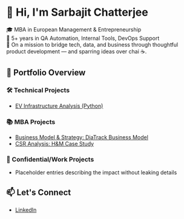# 👋 Hi, I'm Sarbajit Chatterjee

🎓 MBA in European Management & Entrepreneurship  
💼 5+ years in QA Automation, Internal Tools, DevOps Support  
🎯 On a mission to bridge tech, data, and business through thoughtful product development — and sparring ideas over chai ☕️.

## 📂 Portfolio Overview

### 🛠️ Technical Projects 
- [EV Infrastructure Analysis (Python)](technical-projects/ev-analysis/README.md)  

### 📚 MBA Projects
- [Business Model & Strategy: DiaTrack Business Model](mba-projects/digital-platforms/README.md)  
- [CSR Analysis: H&M Case Study](mba-projects/csr-research/README.md)  

### 🔐 Confidential/Work Projects
- Placeholder entries describing the impact without leaking details

## 📫 Let's Connect
- [LinkedIn](https://www.linkedin.com/in/sarbajitc)
